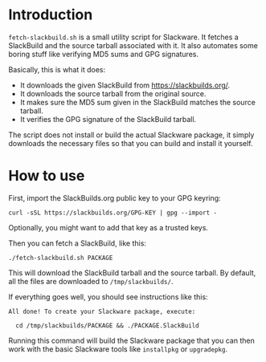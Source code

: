 # Introduction

`fetch-slackbuild.sh` is a small utility script for Slackware. It fetches a
SlackBuild and the source tarball associated with it. It also automates some
boring stuff like verifying MD5 sums and GPG signatures.

Basically, this is what it does:

* It downloads the given SlackBuild from https://slackbuilds.org/.
* It downloads the source tarball from the original source.
* It makes sure the MD5 sum given in the SlackBuild matches the source tarball.
* It verifies the GPG signature of the SlackBuild tarball.

The script does not install or build the actual Slackware package, it simply
downloads the necessary files so that you can build and install it yourself.

# How to use

First, import the SlackBuilds.org public key to your GPG keyring:

    curl -sSL https://slackbuilds.org/GPG-KEY | gpg --import -

Optionally, you might want to add that key as a trusted keys.

Then you can fetch a SlackBuild, like this:

    ./fetch-slackbuild.sh PACKAGE

This will download the SlackBuild tarball and the source tarball.
By default, all the files are downloaded to `/tmp/slackbuilds/`.

If everything goes well, you should see instructions like this:

    All done! To create your Slackware package, execute:
    
      cd /tmp/slackbuilds/PACKAGE && ./PACKAGE.SlackBuild
    

Running this command will build the Slackware package that you can then work
with the basic Slackware tools like `installpkg` or `upgradepkg`.
